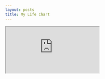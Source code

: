 ```yaml
---
layout: posts
title: My Life Chart
---
```


<iframe  src="https://docs.google.com/spreadsheets/d/e/2PACX-1vQozJ5gAgd0XjS59w5SCjIUynuFuF3ckb0Zn9sZVUWzlq1NxyZmUC28d_WknAMqYFm9YuvFCARBUhih/pubhtml?widget=true&amp;headers=false"></iframe>